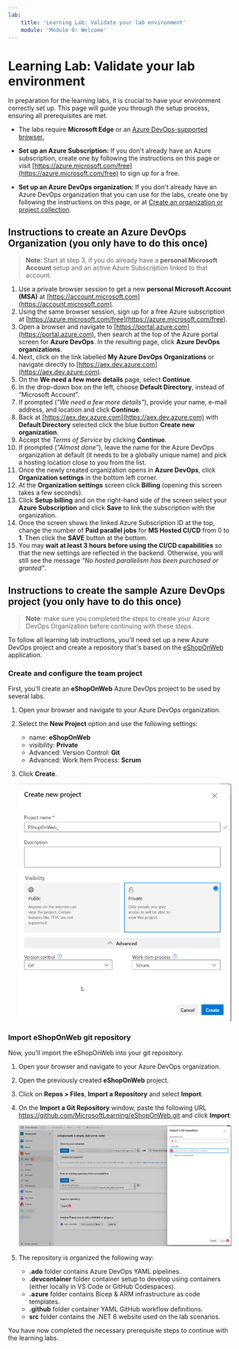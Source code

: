 ```yaml
---
lab:
    title: 'Learning Lab: Validate your lab environment'
    module: 'Module 0: Welcome'
---
```


# Learning Lab: Validate your lab environment

In preparation for the learning labs, it is crucial to have your environment correctly set up. This page will guide you through the setup process, ensuring all prerequisites are met.

- The labs require **Microsoft Edge** or an [Azure DevOps-supported browser.](https://learn.microsoft.com/azure/devops/server/compatibility?view=azure-devops#web-portal-supported-browsers)

- **Set up an Azure Subscription:** If you don't already have an Azure subscription, create one by following the instructions on this page or visit [https://azure.microsoft.com/free](https://azure.microsoft.com/free) to sign up for a free.

- **Set up an Azure DevOps organization:** If you don't already have an Azure DevOps organization that you can use for the labs, create one by following the instructions on this page, or at [Create an organization or project collection](https://learn.microsoft.com/azure/devops/organizations/accounts/create-organization).

## Instructions to create an Azure DevOps Organization (you only have to do this once)

> **Note**: Start at step 3, if you do already have a **personal Microsoft Account** setup and an active Azure Subscription linked to that account.

1. Use a private browser session to get a new **personal Microsoft Account (MSA)** at [https://account.microsoft.com](https://account.microsoft.com).
2. Using the same browser session, sign up for a free Azure subscription at [https://azure.microsoft.com/free](https://azure.microsoft.com/free).
3. Open a browser and navigate to [https://portal.azure.com](https://portal.azure.com), then search at the top of the Azure portal screen for **Azure DevOps**. In the resulting page, click **Azure DevOps organizations**.
4. Next, click on the link labelled **My Azure DevOps Organizations** or navigate directly to [https://aex.dev.azure.com](https://aex.dev.azure.com).
5. On the **We need a few more details** page, select **Continue**.
6. In the drop-down box on the left, choose **Default Directory**, instead of “Microsoft Account”.
7. If prompted (*"We need a few more details"*), provide your name, e-mail address, and location and click **Continue**.
8. Back at [https://aex.dev.azure.com](https://aex.dev.azure.com) with **Default Directory** selected click the blue button **Create new organization**.
9. Accept the *Terms of Service* by clicking **Continue**.
10. If prompted (*"Almost done"*), leave the name for the Azure DevOps organization at default (it needs to be a globally unique name) and pick a hosting location close to you from the list.
11. Once the newly created organization opens in **Azure DevOps**, click **Organization settings** in the bottom left corner.
12. At the **Organization settings** screen click **Billing** (opening this screen takes a few seconds).
13. Click **Setup billing** and on the right-hand side of the screen select your **Azure Subscription** and click **Save** to link the subscription with the organization.
14. Once the screen shows the linked Azure Subscription ID at the top, change the number of **Paid parallel jobs** for **MS Hosted CI/CD** from 0 to **1**. Then click the **SAVE** button at the bottom.
15. You may **wait at least 3 hours before using the CI/CD capabilities** so that the new settings are reflected in the backend. Otherwise, you will still see the message *"No hosted parallelism has been purchased or granted"*.

## Instructions to create the sample Azure DevOps project (you only have to do this once)

> **Note**: make sure you completed the steps to create your Azure DevOps Organization before continuing with these steps.

To follow all learning lab instructions, you'll need set up a new Azure DevOps project and create a repository that's based on the [eShopOnWeb](https://github.com/MicrosoftLearning/eShopOnWeb) application.

### Create and configure the team project

First, you'll create an **eShopOnWeb** Azure DevOps project to be used by several labs.

1. Open your browser and navigate to your Azure DevOps organization.
2. Select the **New Project** option and use the following settings:
   - name: **eShopOnWeb**
   - visibility: **Private**
   - Advanced: Version Control: **Git**
   - Advanced: Work Item Process: **Scrum**

3. Click **Create**.

    ![Create Project](media/create-project.png)

### Import eShopOnWeb git repository

Now, you'll import the eShopOnWeb into your git repository.

1. Open your browser and navigate to your Azure DevOps organization.
2. Open the previously created **eShopOnWeb** project.
3. Click on **Repos > Files**, **Import a Repository** and select **Import**.
4. On the **Import a Git Repository** window, paste the following URL https://github.com/MicrosoftLearning/eShopOnWeb.git and click **Import**:

    ![Import Repository](media/import-repo.png)

5. The repository is organized the following way:
    - **.ado** folder contains Azure DevOps YAML pipelines.
    - **.devcontainer** folder container setup to develop using containers (either locally in VS Code or GitHub Codespaces).
    - **.azure** folder contains Bicep & ARM infrastructure as code templates.
    - **.github** folder container YAML GitHub workflow definitions.
    - **src** folder contains the .NET 6 website used on the lab scenarios.

You have now completed the necessary prerequisite steps to continue with the learning labs.

